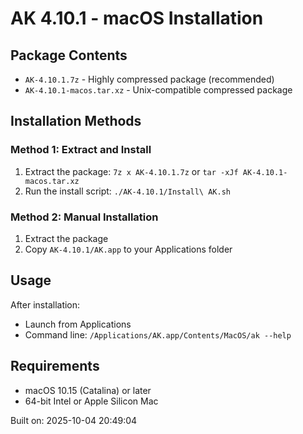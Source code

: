 # AK 4.10.1 - macOS Installation

## Package Contents
- `AK-4.10.1.7z` - Highly compressed package (recommended)
- `AK-4.10.1-macos.tar.xz` - Unix-compatible compressed package

## Installation Methods

### Method 1: Extract and Install
1. Extract the package: `7z x AK-4.10.1.7z` or `tar -xJf AK-4.10.1-macos.tar.xz`
2. Run the install script: `./AK-4.10.1/Install\ AK.sh`

### Method 2: Manual Installation
1. Extract the package
2. Copy `AK-4.10.1/AK.app` to your Applications folder

## Usage
After installation:
- Launch from Applications
- Command line: `/Applications/AK.app/Contents/MacOS/ak --help`

## Requirements
- macOS 10.15 (Catalina) or later
- 64-bit Intel or Apple Silicon Mac

Built on: 2025-10-04 20:49:04
